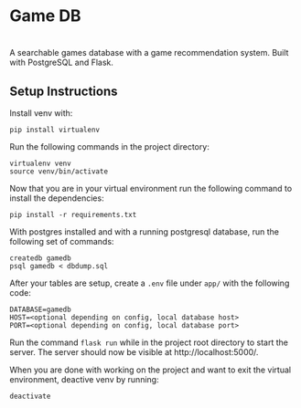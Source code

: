# Game DB
#
A searchable games database with a game recommendation system. 
Built with PostgreSQL and Flask.


## Setup Instructions

Install venv with: 
```
pip install virtualenv
```

Run the following commands in the project directory:

```
virtualenv venv
source venv/bin/activate
```

Now that you are in your virtual environment run the following command to install the dependencies:
```
pip install -r requirements.txt
```

With postgres installed and with a running postgresql database, run the following set of commands:
```
createdb gamedb
psql gamedb < dbdump.sql
```

After your tables are setup, create a ```.env``` file under ```app/``` with the following code:
```
DATABASE=gamedb
HOST=<optional depending on config, local database host>
PORT=<optional depending on config, local database port>
```

Run the command ```flask run``` while in the project root directory to start the server. The server should now be visible at http://localhost:5000/.

When you are done with working on the project and want to exit the virtual environment, deactive venv by running:
```
deactivate
```

